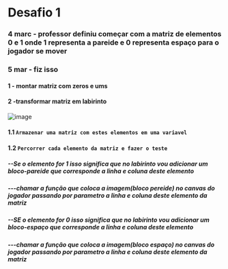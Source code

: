 # Desafio 1
### 4 marc - professor definiu começar com a matriz de elementos 0 e 1 onde 1 representa a pareide e 0 representa espaço para o jogador se mover
### 5 mar  - fiz isso
#### 1 - montar matriz com zeros e ums 
#### 2 -transformar matriz em labirinto
![image](https://github.com/ThiagoMassenoMaciel/From-The-Ashes.github.io/assets/107934374/97b78101-0721-4a35-b2ce-9cf5c97acd0d)
#### 1.1 `Armazenar uma matriz com estes elementos em uma variavel`
#### 1.2 `Percorrer cada elemento da matriz e fazer o teste`
##### --Se o elemento for 1 isso significa que no labirinto vou adicionar um bloco-pareide que corresponde a linha e coluna deste elemento
##### ---chamar a função que coloca a imagem(bloco pereide) no canvas do jogador passando por parametro a linha e coluna deste elemento da matriz
##### --SE o elemento for 0 isso significa que no labirinto vou adicionar um bloco-espaço que corresponde a linha e coluna deste elemento
##### ---chamar a função que coloca a imagem(bloco espaço) no canvas do jogador passando por parametro a linha e coluna deste elemento da matriz

